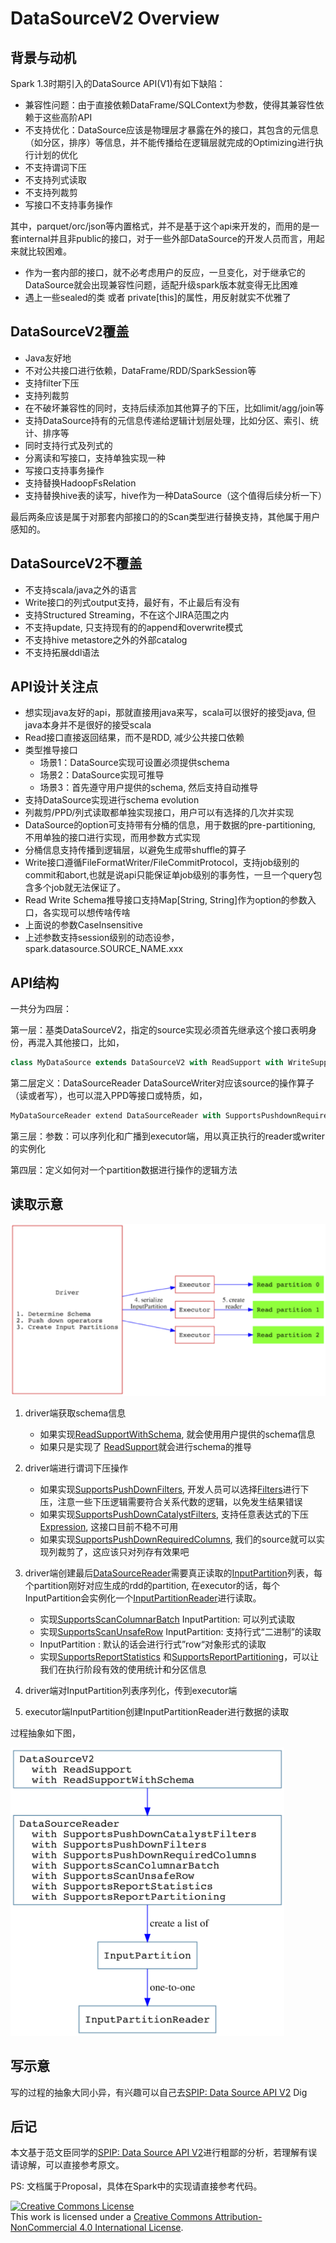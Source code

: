 # DataSourceV2 Overview

## 背景与动机

Spark 1.3时期引入的DataSource API(V1)有如下缺陷：
    
- 兼容性问题：由于直接依赖DataFrame/SQLContext为参数，使得其兼容性依赖于这些高阶API  
- 不支持优化：DataSource应该是物理层才暴露在外的接口，其包含的元信息（如分区，排序）等信息，并不能传播给在逻辑层就完成的Optimizing进行执行计划的优化  
- 不支持谓词下压  
- 不支持列式读取  
- 不支持列裁剪  
- 写接口不支持事务操作  

其中，parquet/orc/json等内置格式，并不是基于这个api来开发的，而用的是一套internal并且非public的接口，对于一些外部DataSource的开发人员而言，用起来就比较困难。

- 作为一套内部的接口，就不必考虑用户的反应，一旦变化，对于继承它的DataSource就会出现兼容性问题，适配升级spark版本就变得无比困难
- 遇上一些sealed的类 或者 private[this]的属性，用反射就实不优雅了


## DataSourceV2覆盖

- Java友好地
- 不对公共接口进行依赖，DataFrame/RDD/SparkSession等
- 支持filter下压
- 支持列裁剪
- 在不破坏兼容性的同时，支持后续添加其他算子的下压，比如limit/agg/join等
- 支持DataSource持有的元信息传递给逻辑计划层处理，比如分区、索引、统计、排序等
- 同时支持行式及列式的
- 分离读和写接口，支持单独实现一种
- 写接口支持事务操作
- 支持替换HadoopFsRelation
- 支持替换hive表的读写，hive作为一种DataSource（这个值得后续分析一下）

最后两条应该是属于对那套内部接口的的Scan类型进行替换支持，其他属于用户感知的。

## DataSourceV2不覆盖

- 不支持scala/java之外的语言
- Write接口的列式output支持，最好有，不止最后有没有
- 支持Structured Streaming，不在这个JIRA范围之内
- 不支持update, 只支持现有的的append和overwrite模式
- 不支持hive metastore之外的外部catalog
- 不支持拓展ddl语法

## API设计关注点

- 想实现java友好的api，那就直接用java来写，scala可以很好的接受java, 但java本身并不是很好的接受scala
- Read接口直接返回结果，而不是RDD, 减少公共接口依赖
- 类型推导接口
    - 场景1：DataSource实现可设置必须提供schema
    - 场景2：DataSource实现可推导
    - 场景3：首先遵守用户提供的schema, 然后支持自动推导
- 支持DataSource实现进行schema evolution
- 列裁剪/PPD/列式读取都单独实现接口，用户可以有选择的几次并实现
- DataSource的option可支持带有分桶的信息，用于数据的pre-partitioning, 不用单独的接口进行实现，而用参数方式实现
- 分桶信息支持传播到逻辑层，以避免生成带shuffle的算子
- Write接口遵循FileFormatWriter/FileCommitProtocol，支持job级别的commit和abort,也就是说api只能保证单job级别的事务性，一旦一个query包含多个job就无法保证了。
- Read Write Schema推导接口支持Map[String, String]作为option的参数入口，各实现可以想传啥传啥 
- 上面说的参数CaseInsensitive
- 上述参数支持session级别的动态设参，spark.datasource.SOURCE_NAME.xxx

## API结构
一共分为四层：

第一层：基类DataSourceV2，指定的source实现必须首先继承这个接口表明身份，再混入其他接口，比如，

```scala
class MyDataSource extends DataSourceV2 with ReadSupport with WriteSupport
``` 
第二层定义：DataSourceReader DataSourceWriter对应该source的操作算子（读或者写），也可以混入PPD等接口或特质，如，

```scala
MyDataSourceReader extend DataSourceReader with SupportsPushdownRequiredColumn with SupportsPushdownFilters

```

第三层：参数：可以序列化和广播到executor端，用以真正执行的reader或writer的实例化

第四层：定义如何对一个partition数据进行操作的逻辑方法

## 读取示意

<img src="../../../imgs/datasourcev2_read_side.png" style="zoom:0.85">

1. driver端获取schema信息
    - 如果实现[ReadSupportWithSchema](https://github.com/apache/spark/blob/master/sql/core/src/main/java/org/apache/spark/sql/sources/v2/ReadSupportWithSchema.java), 就会使用用户提供的schema信息
    - 如果只是实现了 [ReadSupport](https://github.com/apache/spark/blob/master/sql/core/src/main/java/org/apache/spark/sql/sources/v2/ReadSupport.java)就会进行schema的推导
    
2. driver端进行谓词下压操作
    - 如果实现[SupportsPushDownFilters](https://github.com/apache/spark/blob/master/sql/core/src/main/java/org/apache/spark/sql/sources/v2/reader/SupportsPushDownFilters.java), 开发人员可以选择[Filters](https://github.com/apache/spark/blob/master/sql/core/src/main/scala/org/apache/spark/sql/sources/filters.scala)进行下压，注意一些下压逻辑需要符合关系代数的逻辑，以免发生结果错误
    - 如果实现[SupportsPushDownCatalystFilters](https://github.com/apache/spark/blob/master/sql/core/src/main/java/org/apache/spark/sql/sources/v2/reader/SupportsPushDownCatalystFilters.java), 支持任意表达式的下压[Expression](https://github.com/apache/spark/blob/master/sql/catalyst/src/main/scala/org/apache/spark/sql/catalyst/expressions/Expression.scala), 这接口目前不稳不可用
    - 如果实现[SupportsPushDownRequiredColumns](https://github.com/apache/spark/blob/master/sql/core/src/main/java/org/apache/spark/sql/sources/v2/reader/SupportsPushDownRequiredColumns.java), 我们的source就可以实现列裁剪了，这应该只对列存有效果吧
    
3. driver端创建最后[DataSourceReader](https://github.com/apache/spark/blob/master/sql/core/src/main/java/org/apache/spark/sql/sources/v2/reader/DataSourceReader.java)需要真正读取的[InputPartition](https://github.com/apache/spark/blob/master/sql/core/src/main/java/org/apache/spark/sql/sources/v2/reader/InputPartition.java)列表，每个partition刚好对应生成的rdd的partition, 在executor的话，每个InputPartition会实例化一个[InputPartitionReader](https://github.com/apache/spark/blob/master/sql/core/src/main/java/org/apache/spark/sql/sources/v2/reader/InputPartitionReader.java)进行读取。
    - 实现[SupportsScanColumnarBatch](https://github.com/apache/spark/blob/master/sql/core/src/main/java/org/apache/spark/sql/sources/v2/reader/SupportsScanColumnarBatch.java) InputPartition<ColumnarBatch>: 可以列式读取
    - 实现[SupportsScanUnsafeRow](https://github.com/apache/spark/blob/master/sql/core/src/main/java/org/apache/spark/sql/sources/v2/reader/SupportsScanUnsafeRow.java) InputPartition<UnsafeRow>: 支持行式“二进制”的读取
    - InputPartition<Row> : 默认的话会进行行式”row“对象形式的读取
    - 实现[SupportsReportStatistics](https://github.com/apache/spark/blob/master/sql/core/src/main/java/org/apache/spark/sql/sources/v2/reader/SupportsReportStatistics.java) 和[SupportsReportPartitioning](https://github.com/apache/spark/blob/master/sql/core/src/main/java/org/apache/spark/sql/sources/v2/reader/SupportsReportPartitioning.java)，可以让我们在执行阶段有效的使用统计和分区信息
    
4. driver端对InputPartition列表序列化，传到executor端

5. executor端InputPartition创建InputPartitionReader进行数据的读取

过程抽象如下图，


<img src="../../../imgs/datasourcev2_read_side_2.png" style="zoom:0.45">


## 写示意

写的过程的抽象大同小异，有兴趣可以自己去[SPIP: Data Source API V2](https://docs.google.com/document/d/1n_vUVbF4KD3gxTmkNEon5qdQ-Z8qU5Frf6WMQZ6jJVM/edit#heading=h.mi1fbff5f8f9) Dig

## 后记

本文基于范文臣同学的[SPIP: Data Source API V2](https://docs.google.com/document/d/1n_vUVbF4KD3gxTmkNEon5qdQ-Z8qU5Frf6WMQZ6jJVM/edit#heading=h.mi1fbff5f8f9)进行粗鄙的分析，若理解有误请谅解，可以直接参考原文。

PS: 文档属于Proposal，具体在Spark中的实现请直接参考代码。

<a rel="license" href="http://creativecommons.org/licenses/by-nc/4.0/"><img alt="Creative Commons License" style="border-width:0" src="https://i.creativecommons.org/l/by-nc/4.0/88x31.png" /></a><br />This work is licensed under a <a rel="license" href="http://creativecommons.org/licenses/by-nc/4.0/">Creative Commons Attribution-NonCommercial 4.0 International License</a>.
